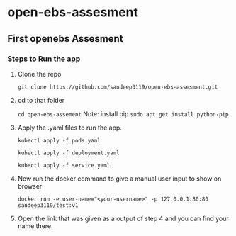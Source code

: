 # open-ebs-assesment
## First openebs Assesment

### Steps to Run the app
 1. Clone the repo
 
       ```git clone https://github.com/sandeep3119/open-ebs-assesment.git```
  
 2. cd to that folder
 
      ```cd open-ebs-assement```
 Note: install pip ```sudo apt get install python-pip```     
  
 3. Apply the .yaml files to run the app.
 
      ```kubectl apply -f pods.yaml```
  
      ```kubectl apply -f deployment.yaml```
  
      ```kubectl apply -f service.yaml```
  
 4. Now run the docker command to give a manual user input to show on browser
 
      ```docker run -e user-name="<your-username>" -p 127.0.0.1:80:80 sandeep3119/test:v1```
  
 5. Open the link that was given as a output of step 4 and you can find your name there.

	

